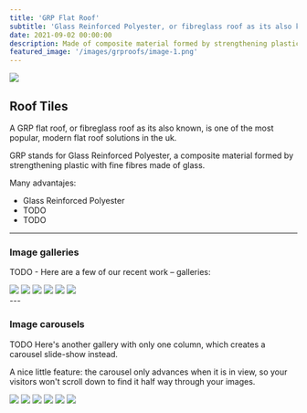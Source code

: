 ```yaml
---
title: 'GRP Flat Roof'
subtitle: 'Glass Reinforced Polyester, or fibreglass roof as its also known. '
date: 2021-09-02 00:00:00
description: Made of composite material formed by strengthening plastic with fine fibres made of glass, is one of the most popular, modern flat roof solutions in the uk.
featured_image: '/images/grproofs/image-1.png'
---
```


![](/images/grproofs/image-1.png)

## Roof Tiles

A GRP flat roof, or fibreglass roof as its also known, is one of the most popular, modern flat roof solutions in the uk. 

GRP stands for Glass Reinforced Polyester, a composite material formed by strengthening plastic with fine fibres made of glass.


Many advantajes:

* Glass Reinforced Polyester
* TODO
* TODO

---

### Image galleries

TODO - Here are a few of our recent work – galleries:

<div class="gallery" data-columns="3">
	<img src="/images/grproofs/image-1.png">
	<img src="/images/grproofs/image-2.png">
	<img src="/images/grproofs/image-3.png">
	<img src="/images/grproofs/image-4.png">
	<img src="/images/grproofs/image-5.png">
	<img src="/images/grproofs/image-6.png">
</div>
---

### Image carousels

TODO
Here's another gallery with only one column, which creates a carousel slide-show instead.

A nice little feature: the carousel only advances when it is in view, so your visitors won't scroll down to find it half way through your images.

<div class="gallery" data-columns="1">
	<img src="/images/grproofs/image-1.png">
	<img src="/images/grproofs/image-2.png">
	<img src="/images/grproofs/image-3.png">
	<img src="/images/grproofs/image-4.png">
	<img src="/images/grproofs/image-5.png">
	<img src="/images/grproofs/image-6.png">
</div>